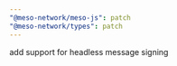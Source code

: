 ```yaml
---
"@meso-network/meso-js": patch
"@meso-network/types": patch
---
```


add support for headless message signing

